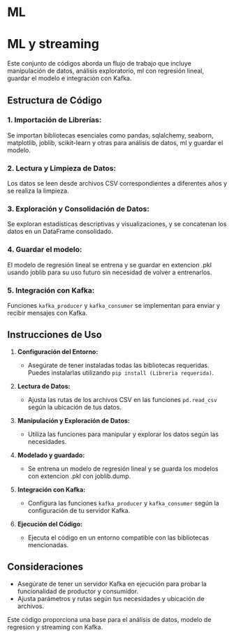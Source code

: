 # ML
# ML y streaming

Este conjunto de códigos aborda un flujo de trabajo que incluye manipulación de datos, análisis exploratorio, ml con regresión lineal, guardar el modelo e integración con Kafka.
## Estructura de Código

### 1. Importación de Librerías:
Se importan bibliotecas esenciales como pandas, sqlalchemy, seaborn, matplotlib, joblib, scikit-learn y otras para análisis de datos, ml y guardar el modelo.

### 2. Lectura y Limpieza de Datos:
Los datos se leen desde archivos CSV correspondientes a diferentes años y se realiza la limpieza.

### 3. Exploración y Consolidación de Datos:
Se exploran estadísticas descriptivas y visualizaciones, y se concatenan los datos en un DataFrame consolidado.

### 4. Guardar el modelo:
El modelo de regresión lineal se entrena y se guardar en extencion .pkl usando joblib para su uso futuro sin necesidad de volver a entrenarlos.

### 5. Integración con Kafka:
Funciones `kafka_producer` y `kafka_consumer` se implementan para enviar y recibir mensajes con Kafka.


## Instrucciones de Uso

1. **Configuración del Entorno:**
   - Asegúrate de tener instaladas todas las bibliotecas requeridas. Puedes instalarlas utilizando `pip install (Libreria requerida)`.

2. **Lectura de Datos:**
   - Ajusta las rutas de los archivos CSV en las funciones `pd.read_csv` según la ubicación de tus datos.

3. **Manipulación y Exploración de Datos:**
   - Utiliza las funciones para manipular y explorar los datos según las necesidades.

4. **Modelado y guardado:**
   - Se entrena un modelo de regresión lineal y se guarda los modelos con extencion .pkl con joblib.dump.

5. **Integración con Kafka:**
   - Configura las funciones `kafka_producer` y `kafka_consumer` según la configuración de tu servidor Kafka.

6. **Ejecución del Código:**
   - Ejecuta el código en un entorno compatible con las bibliotecas mencionadas.

## Consideraciones

- Asegúrate de tener un servidor Kafka en ejecución para probar la funcionalidad de productor y consumidor.
- Ajusta parámetros y rutas según tus necesidades y ubicación de archivos.

Este código proporciona una base para el análisis de datos, modelo de regresion y streaming con Kafka. 
